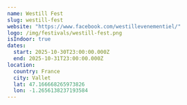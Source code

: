 ```yaml
---
name: Westill Fest
slug: westill-fest
website: "https://www.facebook.com/westillevenementiel/"
logo: /img/festivals/westill-fest.png
isIndoor: true
dates:
  start: 2025-10-30T23:00:00.000Z
  end: 2025-10-31T23:00:00.000Z
location:
  country: France
  city: Vallet
  lat: 47.166668265973826
  lon: -1.2656138237193584
---
```

